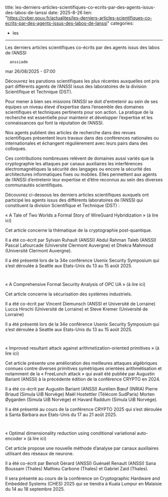  
title: les-derniers-articles-scientifiques-co-ecrits-par-des-agents-issus-des-labos-de-lanssi
date: 2025-8-26
lien: "https://cyber.gouv.fr/actualites/les-derniers-articles-scientifiques-co-ecrits-par-des-agents-issus-des-labos-de-lanssi"
categories:
  - les
---

Les derniers articles scientifiques co-écrits par des agents issus des labos de l’ANSSI

            


      anssiadm
mar 26/08/2025 - 07:00

            
Découvrez les parutions scientifiques les plus récentes auxquelles ont pris part différents agents de l’ANSSI issus des laboratoires de la division Scientifique et Technique (DST).

      
      

              
  

    

      
            
Pour mener à bien ses missions
l’ANSSI se doit d'entretenir au sein de ses équipes un niveau élevé d’expertise dans l’ensemble des domaines scientifiques et techniques pertinents pour son action. La pratique de la recherche est essentielle pour maintenir et développer l’expertise et les connaissances qui font la réputation de l’ANSSI.

Nos agents publient des articles de recherche dans des revues scientifiques
présentent leurs travaux dans des conférences nationales ou internationales
et échangent régulièrement avec leurs pairs dans des colloques.

Ces contributions
nombreuses
relèvent de domaines aussi variés que la cryptographie
les attaques par canaux auxiliaires
les interférences électromagnétiques
la sécurité des langages ou encore la sécurité des architectures informatiques fixes ou mobiles. Elles permettent aux agents de l’ANSSI d’entretenir leur expertise et d’être reconnus au sein des diverses communautés scientifiques.

Découvrez ci-dessous les derniers articles scientifiques auxquels ont participé les agents issus des différents laboratoires de l’ANSSI qui constituent la division Scientifique et Technique (DST) :


« A Tale of Two Worlds
a Formal Story of WireGuard Hybridization » (à lire ici)

Cet article concerne la thématique de la cryptographie post-quantique.

Il a été co-écrit par Sylvain Ruhault (ANSSI)
Abdul Rahman Taleb (ANSSI)
Pascal Lafourcade (Université Clermont Auvergne) et Dhekra Mahmoud (Université Clermont Auvergne).

Il a été présenté lors de la 34e conférence Usenix Security Symposium qui s’est déroulée à Seattle
aux Etats-Unis
du 13 au 15 août 2025.

		 



« A Comprehensive Formal Security Analysis of OPC UA » (à lire ici)

Cet article concerne la sécurisation des systèmes industriels.

Il a été co-écrit par Vincent Diemunsch (ANSSI et Université de Lorraine)
Lucca Hirschi (Université de Lorraine) et Steve Kremer (Université de Lorraine)

Il a été présenté lors de la 34e conférence Usenix Security Symposium qui s’est déroulée à Seattle
aux Etats-Unis
du 13 au 15 août 2025.

		 



« Improved resultant attack against arithmetization-oriented primitives » (à lire ici)

Cet article présente une amélioration des meilleures attaques algébriques connues contre diverses primitives symétriques orientées arithmétisation et notamment de la « FreeLunch attack » qui avait été publiée par Augustin Bariant (ANSSI) à la précédente édition de la conférence CRYPTO en 2024.

Il a été co-écrit par Augustin Bariant (ANSSI)
Aurélien Bœuf (INRIA)
Pierre Briaud (Simula UiB
Norvège)
Maël Hostettler (Télécom SudParis)
Morten Øygarden (Simula UiB
Norvège) et Havard Raddum (Simula UiB
Norvège).

Il a été présenté au cours de la conférence CRYPTO 2025 qui s’est déroulée à Santa Barbara
aux Etats-Unis
du 17 au 21 août 2025.

		 



« Optimal dimensionality reduction using conditional variational auto-encoder » (à lire ici)

Cet article propose une nouvelle méthode d’analyse par canaux auxiliaires utilisant des réseaux de neurone.

Il a été co-écrit par Benoit Gérard (ANSSI)
Guénaël Renault (ANSSI)
Sana Boussam (Thales)
Mathieu Carbone (Thales) et Gabriel Zaid (Thales).

Il sera présenté au cours de la conférence on Cryptographic Hardware and Embedded Systems (CHES) 2025 qui se tiendra à Kuala Lumpur
en Malaisie
du 14 au 18 septembre 2025.
